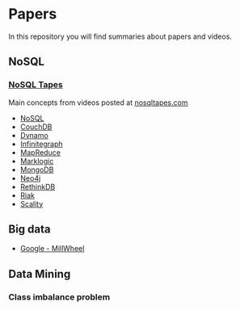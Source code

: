 # Papers

In this repository you will find summaries about papers and videos.

## NoSQL

### [NoSQL Tapes](http://nosqltapes.com/)
Main concepts from videos posted at [nosqltapes.com](http://nosqltapes.com/)

- [NoSQL](https://github.com/jmrozanec/papers/blob/master/nosql.md)
- [CouchDB](https://github.com/jmrozanec/papers/blob/master/couchdb.md)
- [Dynamo](https://github.com/jmrozanec/papers/blob/master/dynamo.md)
- [Infinitegraph](https://github.com/jmrozanec/papers/blob/master/infinitegraph.md)
- [MapReduce](https://github.com/jmrozanec/papers/blob/master/map-reduce.md)
- [Marklogic](https://github.com/jmrozanec/papers/blob/master/marklogic.md)
- [MongoDB](https://github.com/jmrozanec/papers/blob/master/mongo.md)
- [Neo4j](https://github.com/jmrozanec/papers/blob/master/neo4j.md)
- [RethinkDB](https://github.com/jmrozanec/papers/blob/master/rethinkdb.md)
- [Riak](https://github.com/jmrozanec/papers/blob/master/riak.md)
- [Scality](https://github.com/jmrozanec/papers/blob/master/scality.md)

## Big data

- [Google - MillWheel](https://github.com/jmrozanec/papers/blob/master/millwheel.md)

## Data Mining

### Class imbalance problem
